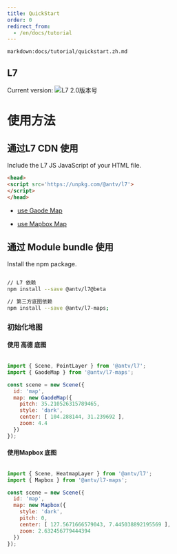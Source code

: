```yaml
---
title: QuickStart
order: 0
redirect_from:
  - /en/docs/tutorial
---
```

`markdown:docs/tutorial/quickstart.zh.md`
## L7 

Current version:  ![L7 2.0版本号](https://badgen.net/npm/v/@antv/l7)

# 使用方法


##   通过L7 CDN 使用

Include the L7 JS JavaScript  <head> of your HTML file.

```html
<head>
<script src='https://unpkg.com/@antv/l7'>
</script>
</head>
```

- [use Gaode Map](../map/amap.en.md)

- [use Mapbox Map ](../map/mapbox.en.md)


## 通过 Module  bundle 使用

Install the npm package.

```bash

// L7 依赖
npm install --save @antv/l7@beta

// 第三方底图依赖
npm install --save @antv/l7-maps;

```

### 初始化地图

#### 使用 高德 底图

```javascript

import { Scene, PointLayer } from '@antv/l7';
import { GaodeMap } from '@antv/l7-maps';

const scene = new Scene({
  id: 'map',
  map: new GaodeMap({
    pitch: 35.210526315789465,
    style: 'dark',
    center: [ 104.288144, 31.239692 ],
    zoom: 4.4
  })
});
```

#### 使用Mapbox 底图

```javascript

import { Scene, HeatmapLayer } from '@antv/l7';
import { Mapbox } from '@antv/l7-maps';

const scene = new Scene({
  id: 'map',
  map: new Mapbox({
    style: 'dark',
    pitch: 0,
    center: [ 127.5671666579043, 7.445038892195569 ],
    zoom: 2.632456779444394
  })
});

```

